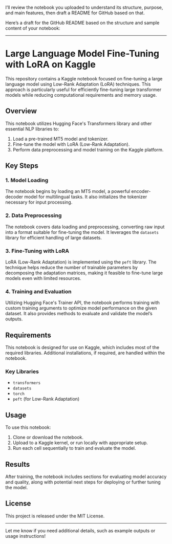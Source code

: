 I’ll review the notebook you uploaded to understand its structure, purpose, and main features, then draft a README for GitHub based on that.

Here’s a draft for the GitHub README based on the structure and sample content of your notebook:

---

# Large Language Model Fine-Tuning with LoRA on Kaggle

This repository contains a Kaggle notebook focused on fine-tuning a large language model using Low-Rank Adaptation (LoRA) techniques. This approach is particularly useful for efficiently fine-tuning large transformer models while reducing computational requirements and memory usage.

## Overview

This notebook utilizes Hugging Face's Transformers library and other essential NLP libraries to:
1. Load a pre-trained MT5 model and tokenizer.
2. Fine-tune the model with LoRA (Low-Rank Adaptation).
3. Perform data preprocessing and model training on the Kaggle platform.

## Key Steps

### 1. Model Loading
The notebook begins by loading an MT5 model, a powerful encoder-decoder model for multilingual tasks. It also initializes the tokenizer necessary for input processing.

### 2. Data Preprocessing
The notebook covers data loading and preprocessing, converting raw input into a format suitable for fine-tuning the model. It leverages the `datasets` library for efficient handling of large datasets.

### 3. Fine-Tuning with LoRA
LoRA (Low-Rank Adaptation) is implemented using the `peft` library. The technique helps reduce the number of trainable parameters by decomposing the adaptation matrices, making it feasible to fine-tune large models even with limited resources.

### 4. Training and Evaluation
Utilizing Hugging Face's Trainer API, the notebook performs training with custom training arguments to optimize model performance on the given dataset. It also provides methods to evaluate and validate the model’s outputs.

## Requirements

This notebook is designed for use on Kaggle, which includes most of the required libraries. Additional installations, if required, are handled within the notebook.

### Key Libraries
- `transformers`
- `datasets`
- `torch`
- `peft` (for Low-Rank Adaptation)

## Usage

To use this notebook:
1. Clone or download the notebook.
2. Upload to a Kaggle kernel, or run locally with appropriate setup.
3. Run each cell sequentially to train and evaluate the model.

## Results

After training, the notebook includes sections for evaluating model accuracy and quality, along with potential next steps for deploying or further tuning the model.

## License

This project is released under the MIT License. 

---

Let me know if you need additional details, such as example outputs or usage instructions!
